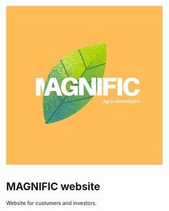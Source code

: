![magnific-logo](./git_src/img/magnific-logo-50-50.jpg)

# MAGNIFIC website

Website for custumers and investors.
